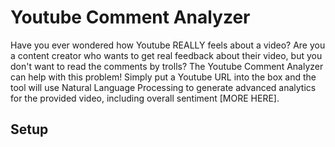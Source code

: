 # Youtube Comment Analyzer

Have you ever wondered how Youtube REALLY feels about a video? Are you a content creator who wants to get real feedback about their video, but you don't want to read the comments by trolls? The Youtube Comment Analyzer can help with this problem! Simply put a Youtube URL into the box and the tool will use Natural Language Processing to generate advanced analytics for the provided video, including overall sentiment [MORE HERE].

## Setup
